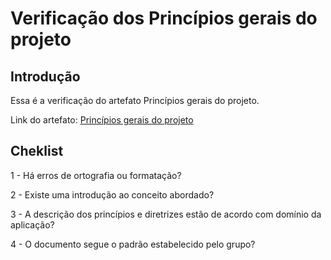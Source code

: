 # Verificação dos Princípios gerais do projeto
## Introdução
  Essa é a verificação do artefato Princípios gerais do projeto.
  
  Link do artefato: [Princípios gerais do projeto](https://github.com/Interacao-Humano-Computador/2022.1-CIEE/blob/main/docs/analise_requisitos/Principios_projeto.md)
  
## Cheklist 
   1 - Há erros de ortografia ou formatação?
   
   2 - Existe uma introdução ao conceito abordado?
   
   3 - A descrição dos princípios e diretrizes estão de acordo com domínio da aplicação?
   
   4 - O documento segue o padrão estabelecido pelo grupo?


